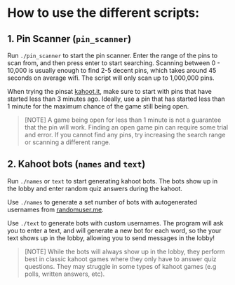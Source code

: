 # How to use the different scripts:

## 1. Pin Scanner (`pin_scanner`)

Run `./pin_scanner` to start the pin scanner. Enter the range of the pins to scan from, and then press enter to start searching. Scanning between 0 - 10,000 is usually enough to find 2-5 decent pins, which takes around 45 seconds on average wifi. The script will only scan up to 1,000,000 pins.

When trying the pinsat [kahoot.it](https://kahoot.it), make sure to start with pins that have started less than 3 minutes ago. Ideally, use a pin that has started less than 1 minute for the maximum chance of the game still being open.

>[NOTE]
> A game being open for less than 1 minute is not a guarantee that the pin will work. Finding an open game pin can require some trial and error. If you cannot find any pins, try increasing the search range or scanning a different range.

## 2. Kahoot bots (`names` and `text`)

Run `./names` or `text` to start generating kahoot bots. The bots show up in the lobby and enter random quiz answers during the kahoot. 

Use `./names` to generate a set number of bots with autogenerated usernames from [randomuser.me](https://randomuser.me/api). 

Use `./text` to generate bots with custom usernames. The program will ask you to enter a text, and will generate a new bot for each word, so the your text shows up in the lobby, allowing you to send messages in the lobby!

>[NOTE]
> While the bots will always show up in the lobby, they perform best in classic kahoot games where they only have to answer quiz questions. They may struggle in some types of kahoot games (e.g polls, written answers, etc).